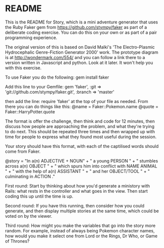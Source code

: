 # README

This  is the README for Story, which is a mini adventure generator that uses the Ruby Faker gem from
https://github.com/stympy/faker as part of a deliberate coding exercise. You can do this on your own
or as part of a pair programming experience.

The original version of this is based on David Malki's 'The Electro-Plasmic Hydrocephalic Genre-Fiction
Generator 2000' work. The prototype diagram is at http://wondermark.com/554/ and you can follow a link
there to a version written in Javascript and python.  Look at it later. It won't help you with this
exercise.


To use Faker you do the following:
gem install faker

Add this line to your Gemfile:
gem 'faker', :git => 'git://github.com/stympy/faker.git', :branch => 'master'

then add the line:
require 'faker' at the top of your file as needed. From there you can do things like this:
@name = Faker::Pokemon.name
@quote = Faker::HarryPotter.quote

The format is offer the challenge, then think and code for 12 minutes, then discuss how people are
approaching the problem, and what they're trying to do next. This should be repeated three times and
then wrapped up with time for people to express what they found most useful during the session.

Your story should have this format, with each of the captilised words should come from Faker.

@story =  "In a(n) ADJECTIVE +  NOUN" +
            " a young PERSON " +
            " stumbles across a(n) OBJECT " +
            " which spurs him into conflict with NAME ANIMAL " +
            " with the help of a(n) ASSISTANT " +
            " and her OBJECT/TOOL " +
            " culminating in ACTION ."

First round:
Start by thinking about how you'd generate a ministory with Rails: what rests in the controller and what
goes in the view. Then start coding this up until the time is up.

Second round:
If you have this running, then consider how you could generate, and then display multiple stories at the same time,
which could be voted on by the viewer.

Third round:
How might you make the variables that go into the story more random. For example, instead of always being
Pokemon character names, how would you make it select one from Lord or the Rings, Dr Who, or Game of Thrones?


